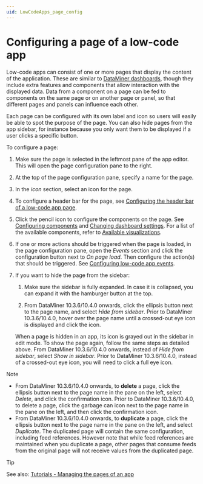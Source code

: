 ```yaml
---
uid: LowCodeApps_page_config
---
```


# Configuring a page of a low-code app

Low-code apps can consist of one or more pages that display the content of the application. These are similar to [DataMiner dashboards](xref:newR_D), though they include extra features and components that allow interaction with the displayed data. Data from a component on a page can be fed to components on the same page or on another page or panel, so that different pages and panels can influence each other.

Each page can be configured with its own label and icon so users will easily be able to spot the purpose of the page. You can also hide pages from the app sidebar, for instance because you only want them to be displayed if a user clicks a specific button.

To configure a page:

1. Make sure the page is selected in the leftmost pane of the app editor. This will open the page configuration pane to the right.

1. At the top of the page configuration pane, specify a name for the page.

1. In the *icon* section, select an icon for the page.

1. To configure a header bar for the page, see [Configuring the header bar of a low-code app page](xref:LowCodeApps_header_config).

1. Click the pencil icon to configure the components on the page. See [Configuring components](xref:Configuring_components) and [Changing dashboard settings](xref:Changing_dashboard_settings). For a list of the available components, refer to [Available visualizations](xref:Available_visualizations).

1. If one or more actions should be triggered when the page is loaded, in the page configuration pane, open the *Events* section and click the configuration button next to *On page load*. Then configure the action(s) that should be triggered. See [Configuring low-code app events](xref:LowCodeApps_event_config).

1. If you want to hide the page from the sidebar:

   1. Make sure the sidebar is fully expanded. In case it is collapsed, you can expand it with the hamburger button at the top.

   1. From DataMiner 10.3.6/10.4.0 onwards, click the ellipsis button next to the page name, and select *Hide from sidebar*.<!-- RN 36097 --> Prior to DataMiner 10.3.6/10.4.0, hover over the page name until a crossed-out eye icon is displayed and click the icon.

   When a page is hidden in an app, its icon is grayed out in the sidebar in edit mode. To show the page again, follow the same steps as detailed above. From DataMiner 10.3.6/10.4.0 onwards, instead of *Hide from sidebar*, select *Show in sidebar*.<!-- RN 36097 --> Prior to DataMiner 10.3.6/10.4.0, instead of a crossed-out eye icon, you will need to click a full eye icon.

> [!NOTE]
>
> - From DataMiner 10.3.6/10.4.0 onwards, to **delete** a page, click the ellipsis button next to the page name in the pane on the left, select *Delete*, and click the confirmation icon.<!-- RN 36097 --> Prior to DataMiner 10.3.6/10.4.0, to delete a page, click the garbage can icon next to the page name in the pane on the left, and then click the confirmation icon.
> - From DataMiner 10.3.6/10.4.0 onwards, to **duplicate** a page, click the ellipsis button next to the page name in the pane on the left, and select *Duplicate*.<!-- RN 36097 --> The duplicated page will contain the same configuration, including feed references. However note that while feed references are maintained when you duplicate a page, other pages that consume feeds from the original page will not receive values from the duplicated page.

> [!TIP]
> See also: [Tutorials - Managing the pages of an app](xref:Tutorial_Apps_Managing_Pages)
